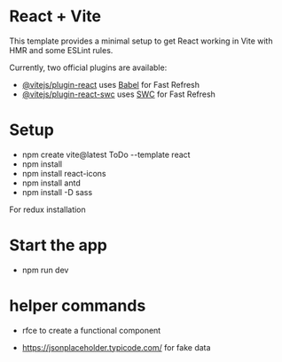 # React + Vite

This template provides a minimal setup to get React working in Vite with HMR and some ESLint rules.

Currently, two official plugins are available:

- [@vitejs/plugin-react](https://github.com/vitejs/vite-plugin-react/blob/main/packages/plugin-react/README.md) uses [Babel](https://babeljs.io/) for Fast Refresh
- [@vitejs/plugin-react-swc](https://github.com/vitejs/vite-plugin-react-swc) uses [SWC](https://swc.rs/) for Fast Refresh


# Setup 

- npm create vite@latest ToDo --template react
- npm install
- npm install react-icons
- npm install antd
- npm install -D sass

For redux installation

# Start the app 

- npm run dev   

# helper commands

- rfce to create a functional component 

- https://jsonplaceholder.typicode.com/  for fake data 
